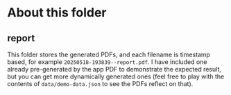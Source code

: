# About this folder

## report

This folder stores the generated PDFs, and each filename is timestamp based, for example `20250518-193839--report.pdf`. I have included one already pre-generated by the app PDF to demonstrate the expected result, but you can get more dynamically generated ones (feel free to play with the contents of `data/demo-data.json` to see the PDFs reflect on that).
